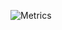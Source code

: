 ![Metrics](https://metrics.lecoq.io/?template=classic&topics=1&base=header%2C%20activity%2C%20community%2C%20repositories%2C%20metadata&base.indepth=false&base.hireable=false&base.skip=false&topics=false&topics.mode=icons&topics.sort=stars&topics.limit=15&config.timezone=Europe%2FParis)
